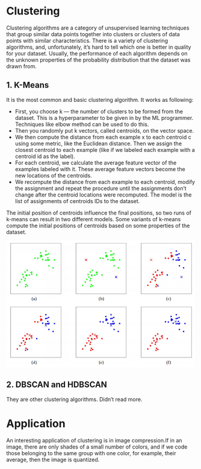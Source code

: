 # Clustering

Clustering algorithms are a category of unsupervised learning techniques that group similar data points together into clusters or clusters of data points with similar characteristics. There is a variety of clustering algorithms, and, unfortunately, it’s hard to tell which one is better in quality for your dataset. Usually, the performance of each algorithm depends on the unknown properties of the probability distribution that the dataset was drawn from.

## 1. K-Means
It is the most common and basic clustering algorithm. It works as following:

- First, you choose k — the number of clusters to be formed from the dataset. This is a hyperparameter to be given in by the ML programmer. Techniques like elbow method can be used to do this.
-  Then you randomly put k vectors, called centroids, on the vector space. 
- We then compute the distance from each example x to each centroid c using some metric, like the Euclidean distance. Then we assign the closest centroid to each example (like if we labeled each example with a centroid id as the label).
- For each centroid, we calculate the average feature vector of the examples labeled with it. These average feature vectors become the new locations of the centroids.
- We recompute the distance from each example to each centroid, modify the assignment and repeat the procedure until the assignments don’t change after the centroid locations were recomputed. The model is the list of assignments of centroids IDs to the dataset. 

The initial position of centroids influence the final positions, so two runs of k-means can result in two different models. Some variants of k-means compute the initial positions of centroids based on some properties of the dataset.

![Alt text](image.png)


## 2. DBSCAN and HDBSCAN
They are other clustering algorithms. Didn’t read more.


# Application
An interesting application of clustering is in image compression.If in an image, there are only shades of a small number of colors, and if we code those belonging to the same group with one color, for example, their average, then the image is quantized.